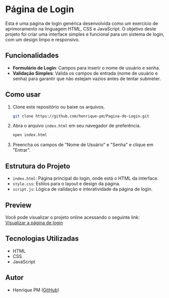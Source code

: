 # Página de Login

Esta é uma página de login genérica desenvolvida como um exercício de aprimoramento na linguagem HTML, CSS e JavaScript. O objetivo deste projeto foi criar uma interface simples e funcional para um sistema de login, com um design limpo e responsivo.

## Funcionalidades

- **Formulário de Login**: Campos para inserir o nome de usuário e senha.
- **Validação Simples**: Valida os campos de entrada (nome de usuário e senha) para garantir que não estejam vazios antes de tentar submeter.

## Como usar

1. Clone este repositório ou baixe os arquivos.
   
   ```bash
   git clone https://github.com/henrique-pm/Pagina-de-Login.git
   ```

2. Abra o arquivo `index.html` em seu navegador de preferência.
   
   ```bash
   open index.html
   ```

3. Preencha os campos de "Nome de Usuário" e "Senha" e clique em "Entrar".

## Estrutura do Projeto

- `index.html`: Página principal do login, onde está o HTML da interface.
- `style.css`: Estilos para o layout e design da página.
- `script.js`: Lógica de validação e interatividade da página de login.

## Preview

Você pode visualizar o projeto online acessando o seguinte link:  
[Visualizar a página de login](https://henrique-pm.github.io/Pagina-de-Login/)

## Tecnologias Utilizadas

- HTML
- CSS
- JavaScript

## Autor

- Henrique PM ([GitHub](https://github.com/henrique-pm))


